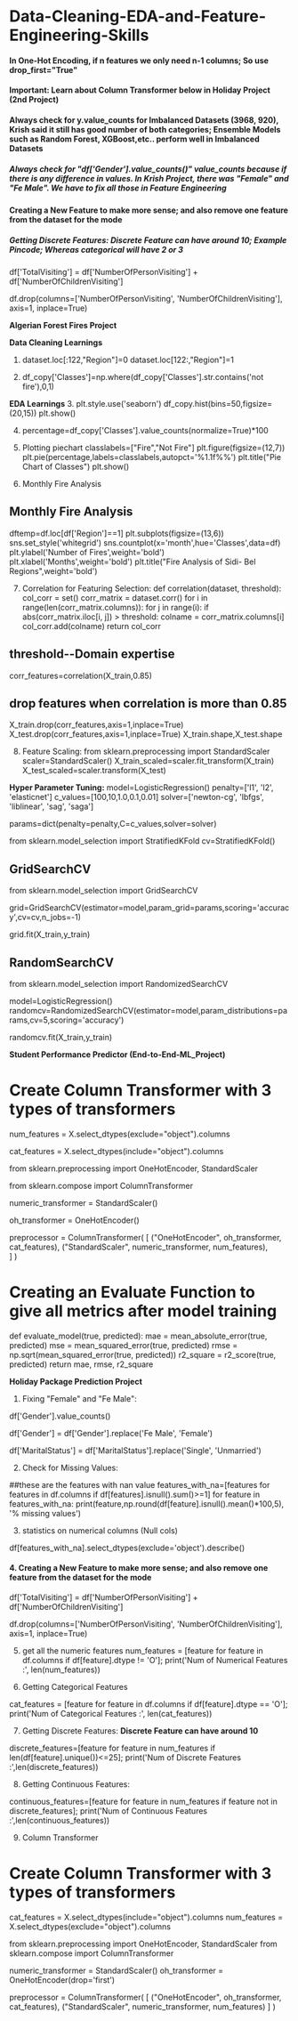 # Data-Cleaning-EDA-and-Feature-Engineering-Skills

#### In One-Hot Encoding, if n features we only need n-1 columns; So use drop_first="True"

#### Important: Learn about Column Transformer below in Holiday Project (2nd Project) 

#### Always check for y.value_counts for Imbalanced Datasets (3968, 920), Krish said it still has good number of both categories; Ensemble Models such as Random Forest, XGBoost,etc.. perform well in Imbalanced Datasets

##### Always check for "df['Gender'].value_counts()" value_counts because if there is any difference in values. In Krish Project, there was "Female" and "Fe Male". We have to fix all those in Feature Engineering

#### Creating a New Feature to make more sense; and also remove one feature from the dataset for the mode

##### Getting Discrete Features: **Discrete Feature can have around 10**; Example Pincode; Whereas categorical will have 2 or 3

df['TotalVisiting'] = df['NumberOfPersonVisiting'] + df['NumberOfChildrenVisiting']
   
df.drop(columns=['NumberOfPersonVisiting', 'NumberOfChildrenVisiting'], axis=1, inplace=True)

**Algerian Forest Fires Project**

**Data Cleaning Learnings**
1. dataset.loc[:122,"Region"]=0
   dataset.loc[122:,"Region"]=1

2. df_copy['Classes']=np.where(df_copy['Classes'].str.contains('not fire'),0,1)

**EDA Learnings**
3. plt.style.use('seaborn')
df_copy.hist(bins=50,figsize=(20,15))
plt.show()

4. percentage=df_copy['Classes'].value_counts(normalize=True)*100

5. Plotting piechart
classlabels=["Fire","Not Fire"]
plt.figure(figsize=(12,7))
plt.pie(percentage,labels=classlabels,autopct='%1.1f%%')
plt.title("Pie Chart of Classes")
plt.show()

6. Monthly Fire Analysis
## Monthly Fire Analysis
dftemp=df.loc[df['Region']==1]
plt.subplots(figsize=(13,6))
sns.set_style('whitegrid')
sns.countplot(x='month',hue='Classes',data=df)
plt.ylabel('Number of Fires',weight='bold')
plt.xlabel('Months',weight='bold')
plt.title("Fire Analysis of Sidi- Bel Regions",weight='bold')

7. Correlation for Featuring Selection:
def correlation(dataset, threshold):
    col_corr = set()
    corr_matrix = dataset.corr()
    for i in range(len(corr_matrix.columns)):
        for j in range(i):
            if abs(corr_matrix.iloc[i, j]) > threshold: 
                colname = corr_matrix.columns[i]
                col_corr.add(colname)
    return col_corr

## threshold--Domain expertise
corr_features=correlation(X_train,0.85)

## drop features when correlation is more than 0.85 
X_train.drop(corr_features,axis=1,inplace=True)
X_test.drop(corr_features,axis=1,inplace=True)
X_train.shape,X_test.shape

8. Feature Scaling:
from sklearn.preprocessing import StandardScaler
scaler=StandardScaler()
X_train_scaled=scaler.fit_transform(X_train)
X_test_scaled=scaler.transform(X_test)


**Hyper Parameter Tuning:**
model=LogisticRegression()
penalty=['l1', 'l2', 'elasticnet']
c_values=[100,10,1.0,0.1,0.01]
solver=['newton-cg', 'lbfgs', 'liblinear', 'sag', 'saga']

params=dict(penalty=penalty,C=c_values,solver=solver)

from sklearn.model_selection import StratifiedKFold
cv=StratifiedKFold()

## GridSearchCV
from sklearn.model_selection import GridSearchCV

grid=GridSearchCV(estimator=model,param_grid=params,scoring='accuracy',cv=cv,n_jobs=-1)

grid.fit(X_train,y_train)

## RandomSearchCV
from sklearn.model_selection import RandomizedSearchCV

model=LogisticRegression()
randomcv=RandomizedSearchCV(estimator=model,param_distributions=params,cv=5,scoring='accuracy')

randomcv.fit(X_train,y_train)


****Student Performance Predictor (End-to-End-ML_Project)****

# Create Column Transformer with 3 types of transformers

num_features = X.select_dtypes(exclude="object").columns

cat_features = X.select_dtypes(include="object").columns

from sklearn.preprocessing import OneHotEncoder, StandardScaler

from sklearn.compose import ColumnTransformer

numeric_transformer = StandardScaler()

oh_transformer = OneHotEncoder()

preprocessor = ColumnTransformer(
    [
        ("OneHotEncoder", oh_transformer, cat_features),
         ("StandardScaler", numeric_transformer, num_features),        
    ]
)

# Creating an Evaluate Function to give all metrics after model training

def evaluate_model(true, predicted):
    mae = mean_absolute_error(true, predicted)
    mse = mean_squared_error(true, predicted)
    rmse = np.sqrt(mean_squared_error(true, predicted))
    r2_square = r2_score(true, predicted)
    return mae, rmse, r2_square

**Holiday Package Prediction Project**

1. Fixing "Female" and "Fe Male":

df['Gender'].value_counts()

df['Gender'] = df['Gender'].replace('Fe Male', 'Female')

df['MaritalStatus'] = df['MaritalStatus'].replace('Single', 'Unmarried')

2. Check for Missing Values:

##these are the features with nan value
features_with_na=[features for features in df.columns if df[features].isnull().sum()>=1]
for feature in features_with_na:
    print(feature,np.round(df[feature].isnull().mean()*100,5), '% missing values')

3. statistics on numerical columns (Null cols)
   
df[features_with_na].select_dtypes(exclude='object').describe()

#### 4. Creating a New Feature to make more sense; and also remove one feature from the dataset for the mode

df['TotalVisiting'] = df['NumberOfPersonVisiting'] + df['NumberOfChildrenVisiting']
   
df.drop(columns=['NumberOfPersonVisiting', 'NumberOfChildrenVisiting'], axis=1, inplace=True)

5. get all the numeric features
num_features = [feature for feature in df.columns if df[feature].dtype != 'O'];
print('Num of Numerical Features :', len(num_features))

6. Getting Categorical Features

cat_features = [feature for feature in df.columns if df[feature].dtype == 'O']; 
print('Num of Categorical Features :', len(cat_features))

7. Getting Discrete Features: **Discrete Feature can have around 10**

discrete_features=[feature for feature in num_features if len(df[feature].unique())<=25]; print('Num of Discrete Features :',len(discrete_features))

8. Getting Continuous Features:

continuous_features=[feature for feature in num_features if feature not in discrete_features]; print('Num of Continuous Features :',len(continuous_features))

9. Column Transformer

# Create Column Transformer with 3 types of transformers
cat_features = X.select_dtypes(include="object").columns
num_features = X.select_dtypes(exclude="object").columns

from sklearn.preprocessing import OneHotEncoder, StandardScaler
from sklearn.compose import ColumnTransformer

numeric_transformer = StandardScaler()
oh_transformer = OneHotEncoder(drop='first')

preprocessor = ColumnTransformer(
    [
         ("OneHotEncoder", oh_transformer, cat_features),
          ("StandardScaler", numeric_transformer, num_features)
    ]
)
